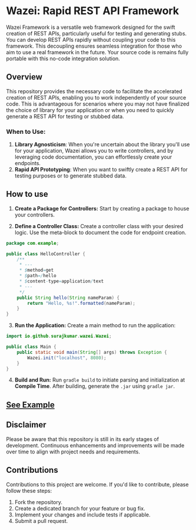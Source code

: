 # Wazei: Rapid REST API Framework
Wazei Framework is a versatile web framework designed for the swift creation of REST APIs, particularly useful for testing and generating stubs. You can develop REST APIs rapidly without coupling your code to this framework.
This decoupling ensures seamless integration for those who aim to use a real framework in the future. Your source code is remains fully portable with this no-code integration solution.

## Overview
This repository provides the necessary code to facilitate the accelerated creation of REST APIs, enabling you to work independently of your source code. This is advantageous for scenarios where you may not have finalized the choice of library for your application or when you need to quickly generate a REST API for testing or stubbed data.

### When to Use:
1. **Library Agnosticism**: When you're uncertain about the library you'll use for your application, Wazei allows you to write controllers, and by leveraging code documentation, you can effortlessly create your endpoints.
2. **Rapid API Prototyping**: When you want to swiftly create a REST API for testing purposes or to generate stubbed data.

## How to use

1. **Create a Package for Controllers:**
   Start by creating a package to house your controllers.


2. **Define a Controller Class:**
   Create a controller class with your desired logic. Use the meta-block to document the code for endpoint creation.
```java
package com.example;

public class HelloController {
    /**
     * ---
     * $method=get
     * $path=/hello
     * $content-type=application/text
     * ---
     */
    public String hello(String nameParam) {
        return "Hello, %s!".formatted(nameParam);
    }
}
```
3. **Run the Application:**
   Create a main method to run the application:

```java
import io.github.surajkumar.wazei.Wazei;

public class Main {
    public static void main(String[] args) throws Exception {
        Wazei.init("localhost", 8080);
    }
}
```
4. **Build and Run:**
   Run `gradle build` to initiate parsing and initialization at **Compile Time**. After building, generate the `.jar` using `gradle jar`.

## [See Example](examples/src/main/java/io/github/surajkumar/ExampleController.java)


## Disclaimer
Please be aware that this repository is still in its early stages of development. Continuous enhancements and improvements will be made over time to align with project needs and requirements.
## Contributions
Contributions to this project are welcome. If you'd like to contribute, please follow these steps:

1. Fork the repository.
2. Create a dedicated branch for your feature or bug fix.
3. Implement your changes and include tests if applicable.
4. Submit a pull request.
